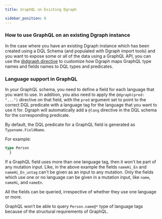 ```yaml
---
title: GraphQL on Existing Dgraph

sidebar_position: 6
---
```


### How to use GraphQL on an existing Dgraph instance

In the case where you have an existing Dgraph instance which has been created using a DQL Schema (and populated with Dgraph import tools) and you want to expose some or all of the data using a GraphQL API, you can use the [@dgraph directive](/docs/directive-dgraph) to customize how Dgraph maps GraphQL type names and fields names to DQL types and predicates.



### Language support in GraphQL

In your GraphQL schema, you need to define a field for each language that you want to use. 
In addition, you also need to apply the `@dgraph(pred: "...")` directive on that field, with the `pred` argument set to point to the correct DQL predicate with a language tag for the language that you want to use it for.
Dgraph will automatically add a `@lang` directive in the DQL schema for the corresponding predicate.


By default, the DQL predicate for a GraphQL field is generated as `Typename.FieldName`.


For example:

```graphql
type Person 
  }
```

If a GraphQL field uses more than one language tag, then it won't be part of any mutation input. Like, in the above example the fields `nameHi_En` and `nameHi_En_untag` can't be given as an input to any mutation. Only the fields which use one or no language can be given in a mutation input, like `name`, `nameHi`, and `nameEn`.

All the fields can be queried, irrespective of whether they use one language or more.


GraphQL won’t be able to query `Person.name@*` type of language tags because of the structural requirements of GraphQL.



